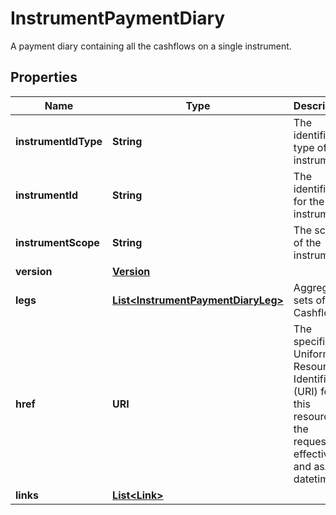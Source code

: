 

# InstrumentPaymentDiary

A payment diary containing all the cashflows on a single instrument.

## Properties

Name | Type | Description | Notes
------------ | ------------- | ------------- | -------------
**instrumentIdType** | **String** | The identifier type of the instrument. |  [optional]
**instrumentId** | **String** | The identifier for the instrument. |  [optional]
**instrumentScope** | **String** | The scope of the instrument. |  [optional]
**version** | [**Version**](Version.md) |  |  [optional]
**legs** | [**List&lt;InstrumentPaymentDiaryLeg&gt;**](InstrumentPaymentDiaryLeg.md) | Aggregated sets of Cashflows. |  [optional]
**href** | **URI** | The specific Uniform Resource Identifier (URI) for this resource at the requested effective and asAt datetime. |  [optional]
**links** | [**List&lt;Link&gt;**](Link.md) |  |  [optional]



